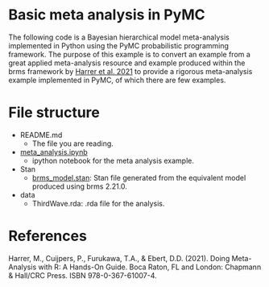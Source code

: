 # Basic meta analysis in PyMC
The following code is a Bayesian hierarchical model meta-analysis implemented in Python using the PyMC probabilistic programming framework. The purpose of this example is to convert an example from a great applied meta-analysis resource and example produced within the brms framework by [Harrer et al. 2021](https://bookdown.org/MathiasHarrer/Doing_Meta_Analysis_in_R/bayesian-ma.html) to provide a rigorous meta-analysis example implemented in PyMC, of which there are few examples.


# File structure

- README.md
  - The file you are reading. 
- [meta_analysis.ipynb](meta_analysis.ipynb)
  - ipython notebook for the meta analysis example.
- Stan
  - [brms_model.stan](stan/brms_model.stan): Stan file generated from the equivalent model produced using brms 2.21.0.
- data
  - ThirdWave.rda: .rda file for the analysis.

# References
Harrer, M., Cuijpers, P., Furukawa, T.A., & Ebert, D.D. (2021). Doing Meta-Analysis with R: A Hands-On Guide. Boca Raton, FL and London: Chapmann & Hall/CRC Press. ISBN 978-0-367-61007-4.